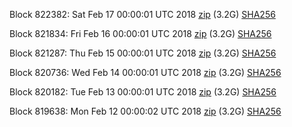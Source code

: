 Block 822382: Sat Feb 17 00:00:01 UTC 2018 [zip](https://dash-bootstrap.ams3.digitaloceanspaces.com/mainnet/2018-02-17/bootstrap.dat.zip) (3.2G) [SHA256](https://dash-bootstrap.ams3.digitaloceanspaces.com/mainnet/2018-02-17/sha256.txt)

Block 821834: Fri Feb 16 00:00:01 UTC 2018 [zip](https://dash-bootstrap.ams3.digitaloceanspaces.com/mainnet/2018-02-16/bootstrap.dat.zip) (3.2G) [SHA256](https://dash-bootstrap.ams3.digitaloceanspaces.com/mainnet/2018-02-16/sha256.txt)

Block 821287: Thu Feb 15 00:00:01 UTC 2018 [zip](https://dash-bootstrap.ams3.digitaloceanspaces.com/mainnet/2018-02-15/bootstrap.dat.zip) (3.2G) [SHA256](https://dash-bootstrap.ams3.digitaloceanspaces.com/mainnet/2018-02-15/sha256.txt)

Block 820736: Wed Feb 14 00:00:01 UTC 2018 [zip](https://dash-bootstrap.ams3.digitaloceanspaces.com/mainnet/2018-02-14/bootstrap.dat.zip) (3.2G) [SHA256](https://dash-bootstrap.ams3.digitaloceanspaces.com/mainnet/2018-02-14/sha256.txt)

Block 820182: Tue Feb 13 00:00:01 UTC 2018 [zip](https://dash-bootstrap.ams3.digitaloceanspaces.com/mainnet/2018-02-13/bootstrap.dat.zip) (3.2G) [SHA256](https://dash-bootstrap.ams3.digitaloceanspaces.com/mainnet/2018-02-13/sha256.txt)

Block 819638: Mon Feb 12 00:00:02 UTC 2018 [zip](https://dash-bootstrap.ams3.digitaloceanspaces.com/mainnet/2018-02-12/bootstrap.dat.zip) (3.2G) [SHA256](https://dash-bootstrap.ams3.digitaloceanspaces.com/mainnet/2018-02-12/sha256.txt)
